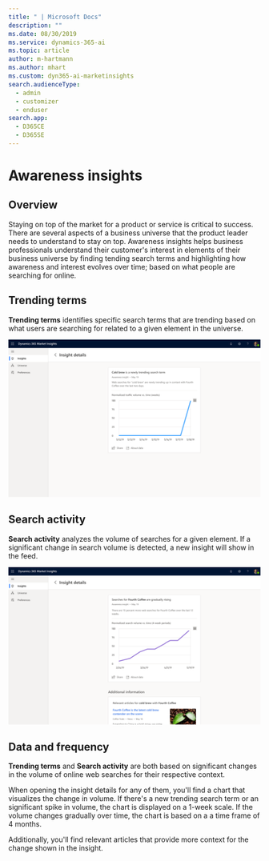 ```yaml
---
title: " | Microsoft Docs"
description: ""
ms.date: 08/30/2019
ms.service: dynamics-365-ai
ms.topic: article
author: m-hartmann
ms.author: mhart
ms.custom: dyn365-ai-marketinsights
search.audienceType: 
  - admin
  - customizer
  - enduser
search.app: 
  - D365CE
  - D365SE
---
```


# Awareness insights

## Overview

Staying on top of the market for a product or service is critical to success. There are several aspects of a business universe that the product leader needs to understand to stay on top. Awareness insights helps business professionals understand their customer's interest in elements of their business universe by finding tending search terms and highlighting how awareness and interest evolves over time; based on what people are searching for online.

## Trending terms

**Trending terms** identifies specific search terms that are trending based on what users are searching for related to a given element in the universe.

![Insight details showing a newly trending term and related news](media/insight-details-rising-topics.png)

## Search activity

**Search activity** analyzes the volume of searches for a given element. If a significant change in search volume is detected, a new insight will show in the feed.

![Insight details showing a chart with a gradual rise in search trend and related news](media/insight-details-search-trends.png)

## Data and frequency

**Trending terms** and **Search activity** are both based on significant changes in the volume of online web searches for their respective context.

When opening the insight details for any of them, you'll find a chart that visualizes the change in volume. If there's a new trending search term or an significant spike in volume, the chart is displayed on a 1-week scale. If the volume changes gradually over time, the chart is based on a a time frame of 4 months.

Additionally, you'll find relevant articles that provide more context for the change shown in the insight.
